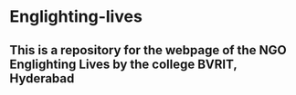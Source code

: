 # Englighting-lives

## This is a repository for the webpage of the NGO Englighting Lives by the college BVRIT, Hyderabad
